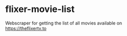 # flixer-movie-list
Webscraper for getting the list of all movies available on https://theflixertv.to 
